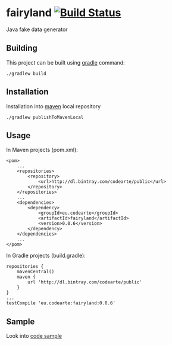 fairyland [![Build Status](https://travis-ci.org/Codearte/fairyland.png)](https://travis-ci.org/Codearte/fairyland)
==============

Java fake data generator

Building
---------

This project can be built using [gradle](http://www.gradle.org/) command:

    ./gradlew build

Installation
------------

Installation into [maven](http://maven.apache.org/) local repository

    ./gradlew publishToMavenLocal

Usage
-----

In Maven projects (pom.xml):

    <pom>
        ...
        <repositories>
            <repository>
                <url>http://dl.bintray.com/codearte/public</url>
            </repository>
        </repositories>
        ...
        <dependencies>
            <dependency>
                <groupId>eu.codearte</groupId>
                <artifactId>fairyland</artifactId>
                <version>0.0.6</version>
            </dependency>
        </dependencies>
        ...
    </pom>

In Gradle projects (build.gradle):

    repositories {
        mavenCentral()
        maven {
            url 'http://dl.bintray.com/codearte/public'
        }
    }
    ...
    testCompile 'eu.codearte:fairyland:0.0.6'

Sample
------

Look into [code sample](https://github.com/Codearte/fairyland/tree/master/src/test/groovy/snippets/)

